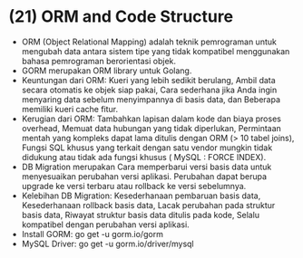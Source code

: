 # (21) ORM and Code Structure
- ORM (Object Relational Mapping) adalah teknik pemrograman untuk mengubah data antara sistem tipe yang tidak kompatibel menggunakan bahasa pemrograman berorientasi objek.
- GORM merupakan ORM library untuk Golang.
- Keuntungan dari ORM: Kueri yang lebih sedikit berulang, Ambil data secara otomatis ke objek siap pakai, Cara sederhana jika Anda ingin menyaring data sebelum menyimpannya di basis data, dan Beberapa memiliki kueri cache fitur.
- Kerugian dari ORM: Tambahkan lapisan dalam kode dan biaya proses overhead, Memuat data hubungan yang tidak diperlukan, Permintaan mentah yang kompleks dapat lama ditulis dengan ORM (> 10 tabel joins), Fungsi SQL khusus yang terkait dengan satu vendor mungkin tidak didukung atau tidak ada fungsi khusus ( MySQL : FORCE INDEX).
- DB Migration merupakan Cara memperbarui versi basis data untuk menyesuaikan perubahan versi aplikasi. Perubahan dapat berupa upgrade ke versi terbaru atau rollback ke versi sebelumnya.
- Kelebihan DB Migration: Kesederhanaan pembaruan basis data, Kesederhanaan rollback basis data, Lacak perubahan pada struktur basis data, Riwayat struktur basis data ditulis pada kode, Selalu kompatibel dengan perubahan versi aplikasi.
- Install GORM: go get -u gorm.io/gorm
- MySQL Driver: go get -u gorm.io/driver/mysql